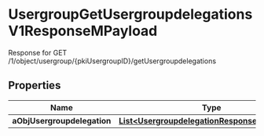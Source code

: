

# UsergroupGetUsergroupdelegationsV1ResponseMPayload

Response for GET /1/object/usergroup/{pkiUsergroupID}/getUsergroupdelegations

## Properties

| Name | Type | Description | Notes |
|------------ | ------------- | ------------- | -------------|
|**aObjUsergroupdelegation** | [**List&lt;UsergroupdelegationResponseCompound&gt;**](UsergroupdelegationResponseCompound.md) |  |  |



